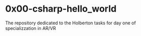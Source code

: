 # 0x00-csharp-hello_world
 
The repository dedicated to the Holberton tasks for day one of specializzation in AR/VR
